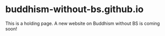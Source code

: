 # buddhism-without-bs.github.io
This is a holding page. A new website on Buddhism without BS is coming soon!

